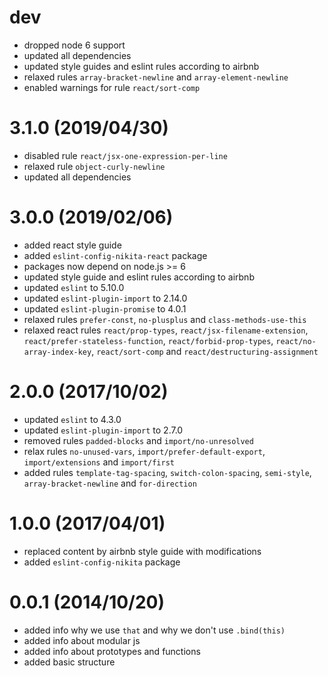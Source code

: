 # dev

* dropped node 6 support
* updated all dependencies
* updated style guides and eslint rules according to airbnb
* relaxed rules `array-bracket-newline` and `array-element-newline`
* enabled warnings for rule `react/sort-comp`

# 3.1.0 (2019/04/30)

* disabled rule `react/jsx-one-expression-per-line`
* relaxed rule `object-curly-newline`
* updated all dependencies

# 3.0.0 (2019/02/06)

* added react style guide
* added `eslint-config-nikita-react` package
* packages now depend on node.js >= 6
* updated style guide and eslint rules according to airbnb
* updated `eslint` to 5.10.0
* updated `eslint-plugin-import` to 2.14.0
* updated `eslint-plugin-promise` to 4.0.1
* relaxed rules `prefer-const`, `no-plusplus` and `class-methods-use-this`
* relaxed react rules `react/prop-types`, `react/jsx-filename-extension`, `react/prefer-stateless-function`, 
  `react/forbid-prop-types`, `react/no-array-index-key`, `react/sort-comp` and `react/destructuring-assignment`

# 2.0.0 (2017/10/02)

* updated `eslint` to 4.3.0
* updated `eslint-plugin-import` to 2.7.0
* removed rules `padded-blocks` and `import/no-unresolved`
* relax rules `no-unused-vars`, `import/prefer-default-export`, `import/extensions` and `import/first`
* added rules `template-tag-spacing`, `switch-colon-spacing`, `semi-style`, `array-bracket-newline` and `for-direction`

# 1.0.0 (2017/04/01)

* replaced content by airbnb style guide with modifications
* added `eslint-config-nikita` package

# 0.0.1 (2014/10/20)

* added info why we use `that` and why we don't use `.bind(this)`
* added info about modular js
* added info about prototypes and functions
* added basic structure
